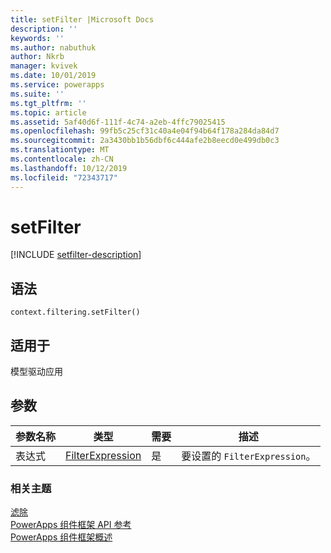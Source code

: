 ```yaml
---
title: setFilter |Microsoft Docs
description: ''
keywords: ''
ms.author: nabuthuk
author: Nkrb
manager: kvivek
ms.date: 10/01/2019
ms.service: powerapps
ms.suite: ''
ms.tgt_pltfrm: ''
ms.topic: article
ms.assetid: 5af40d6f-111f-4c74-a2eb-4ffc79025415
ms.openlocfilehash: 99fb5c25cf31c40a4e04f94b64f178a284da84d7
ms.sourcegitcommit: 2a3430bb1b56dbf6c444afe2b8eecd0e499db0c3
ms.translationtype: MT
ms.contentlocale: zh-CN
ms.lasthandoff: 10/12/2019
ms.locfileid: "72343717"
---
```

# <a name="setfilter"></a>setFilter

[!INCLUDE [setfilter-description](includes/setfilter-description.md)]

## <a name="syntax"></a>语法

`context.filtering.setFilter()`

## <a name="available-for"></a>适用于 

模型驱动应用

## <a name="parameters"></a>参数

| 参数名称|类型|需要|描述|
| ------------- |----|--------|-----------|
|表达式|[FilterExpression](../filterexpression.md)|是|要设置的 `FilterExpression`。|


### <a name="related-topics"></a>相关主题

[滤除](../filtering.md)<br/>
[PowerApps 组件框架 API 参考](../../reference/index.md)<br/>
[PowerApps 组件框架概述](../../overview.md)